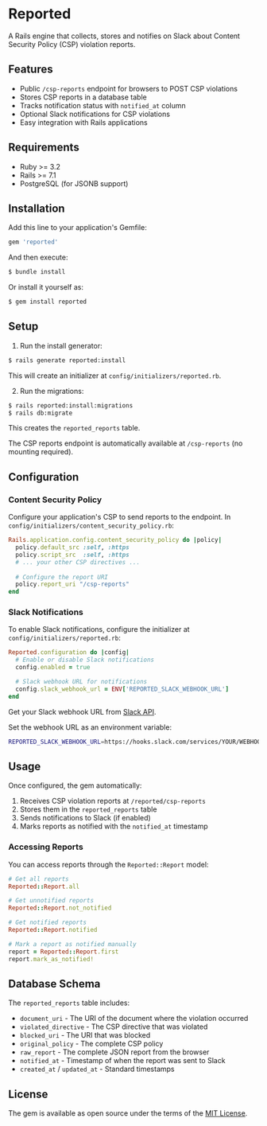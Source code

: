# Reported

A Rails engine that collects, stores and notifies on Slack about Content Security Policy (CSP) violation reports.

## Features

- Public `/csp-reports` endpoint for browsers to POST CSP violations
- Stores CSP reports in a database table
- Tracks notification status with `notified_at` column
- Optional Slack notifications for CSP violations
- Easy integration with Rails applications

## Requirements

- Ruby >= 3.2
- Rails >= 7.1
- PostgreSQL (for JSONB support)

## Installation

Add this line to your application's Gemfile:

```ruby
gem 'reported'
```

And then execute:

```bash
$ bundle install
```

Or install it yourself as:

```bash
$ gem install reported
```

## Setup

1. Run the install generator:

```bash
$ rails generate reported:install
```

This will create an initializer at `config/initializers/reported.rb`.

2. Run the migrations:

```bash
$ rails reported:install:migrations
$ rails db:migrate
```

This creates the `reported_reports` table.

The CSP reports endpoint is automatically available at `/csp-reports` (no mounting required).

## Configuration

### Content Security Policy

Configure your application's CSP to send reports to the endpoint. In `config/initializers/content_security_policy.rb`:

```ruby
Rails.application.config.content_security_policy do |policy|
  policy.default_src :self, :https
  policy.script_src  :self, :https
  # ... your other CSP directives ...
  
  # Configure the report URI
  policy.report_uri "/csp-reports"
end
```

### Slack Notifications

To enable Slack notifications, configure the initializer at `config/initializers/reported.rb`:

```ruby
Reported.configuration do |config|
  # Enable or disable Slack notifications
  config.enabled = true

  # Slack webhook URL for notifications
  config.slack_webhook_url = ENV['REPORTED_SLACK_WEBHOOK_URL']
end
```

Get your Slack webhook URL from [Slack API](https://api.slack.com/messaging/webhooks).

Set the webhook URL as an environment variable:

```bash
REPORTED_SLACK_WEBHOOK_URL=https://hooks.slack.com/services/YOUR/WEBHOOK/URL
```

## Usage

Once configured, the gem automatically:

1. Receives CSP violation reports at `/reported/csp-reports`
2. Stores them in the `reported_reports` table
3. Sends notifications to Slack (if enabled)
4. Marks reports as notified with the `notified_at` timestamp

### Accessing Reports

You can access reports through the `Reported::Report` model:

```ruby
# Get all reports
Reported::Report.all

# Get unnotified reports
Reported::Report.not_notified

# Get notified reports
Reported::Report.notified

# Mark a report as notified manually
report = Reported::Report.first
report.mark_as_notified!
```

## Database Schema

The `reported_reports` table includes:

- `document_uri` - The URI of the document where the violation occurred
- `violated_directive` - The CSP directive that was violated
- `blocked_uri` - The URI that was blocked
- `original_policy` - The complete CSP policy
- `raw_report` - The complete JSON report from the browser
- `notified_at` - Timestamp of when the report was sent to Slack
- `created_at` / `updated_at` - Standard timestamps

## License

The gem is available as open source under the terms of the [MIT License](https://opensource.org/licenses/MIT).
